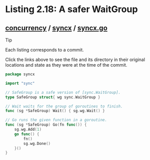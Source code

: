 # Listing 2.18: A safer WaitGroup

## [concurrency](https://github.com/inancgumus/gobyexample/blob/61e144ba88b4a067327e5b5348a7f9fcf9ac94f7/concurrency) / [syncx](https://github.com/inancgumus/gobyexample/blob/61e144ba88b4a067327e5b5348a7f9fcf9ac94f7/concurrency/syncx) / [syncx.go](https://github.com/inancgumus/gobyexample/blob/61e144ba88b4a067327e5b5348a7f9fcf9ac94f7/concurrency/syncx/syncx.go)

> [!TIP]
> Each listing corresponds to a commit.
>
> Click the links above to see the file and its directory in their original locations and state as they were at the time of the commit.

```go
package syncx

import "sync"

// SafeGroup is a safe version of [sync.WaitGroup].
type SafeGroup struct{ wg sync.WaitGroup }

// Wait waits for the group of goroutines to finish.
func (sg *SafeGroup) Wait() { sg.wg.Wait() }

// Go runs the given function in a goroutine.
func (sg *SafeGroup) Go(fn func()) {
	sg.wg.Add(1)
	go func() {
		fn()
		sg.wg.Done()
	}()
}
```

